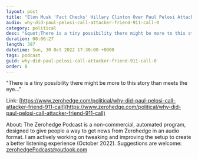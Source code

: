 ```yaml
---
layout: post
title: "Elon Musk 'Fact Checks' Hillary Clinton Over Paul Pelosi Attack Claims"
audio: why-did-paul-pelosi-call-attacker-friend-911-call-0
category: political
desc: "&quot;There is a tiny possibility there might be more to this story than meets the eye...&quot;"
duration: 00:06:27
length: 387
datetime: Sun, 30 Oct 2022 17:30:00 +0000
tags: podcast
guid: why-did-paul-pelosi-call-attacker-friend-911-call-0
order: 0
---
```

&quot;There is a tiny possibility there might be more to this story than meets the eye...&quot;

Link: [https://www.zerohedge.com/political/why-did-paul-pelosi-call-attacker-friend-911-call](https://www.zerohedge.com/political/why-did-paul-pelosi-call-attacker-friend-911-call)

About: The Zerohedge Podcast is a non-commercial, automated program, designed to give people a way to get news from Zerohedge in an audio format.  I am actively working on tweaking and improving the setup to create a better listening experience (October 2022).  Suggestions are welcome: [zerohedgePodcast@outlook.com](mailto:zerohedgePodcast@outlook.com)